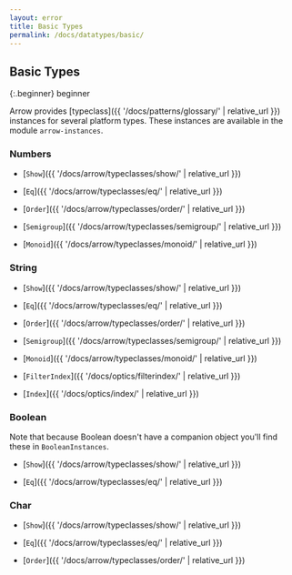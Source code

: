 ```yaml
---
layout: error
title: Basic Types
permalink: /docs/datatypes/basic/
---
```


## Basic Types

{:.beginner}
beginner

Arrow provides [typeclass]({{ '/docs/patterns/glossary/' | relative_url }}) instances for several platform types.
These instances are available in the module `arrow-instances`.

### Numbers

- [`Show`]({{ '/docs/arrow/typeclasses/show/' | relative_url }})

- [`Eq`]({{ '/docs/arrow/typeclasses/eq/' | relative_url }})

- [`Order`]({{ '/docs/arrow/typeclasses/order/' | relative_url }})

- [`Semigroup`]({{ '/docs/arrow/typeclasses/semigroup/' | relative_url }})

- [`Monoid`]({{ '/docs/arrow/typeclasses/monoid/' | relative_url }})

### String

- [`Show`]({{ '/docs/arrow/typeclasses/show/' | relative_url }})

- [`Eq`]({{ '/docs/arrow/typeclasses/eq/' | relative_url }})

- [`Order`]({{ '/docs/arrow/typeclasses/order/' | relative_url }})

- [`Semigroup`]({{ '/docs/arrow/typeclasses/semigroup/' | relative_url }})

- [`Monoid`]({{ '/docs/arrow/typeclasses/monoid/' | relative_url }})

- [`FilterIndex`]({{ '/docs/optics/filterindex/' | relative_url }})

- [`Index`]({{ '/docs/optics/index/' | relative_url }})

### Boolean

Note that because Boolean doesn't have a companion object you'll find these in `BooleanInstances`.

- [`Show`]({{ '/docs/arrow/typeclasses/show/' | relative_url }})

- [`Eq`]({{ '/docs/arrow/typeclasses/eq/' | relative_url }})

### Char

- [`Show`]({{ '/docs/arrow/typeclasses/show/' | relative_url }})

- [`Eq`]({{ '/docs/arrow/typeclasses/eq/' | relative_url }})

- [`Order`]({{ '/docs/arrow/typeclasses/order/' | relative_url }})
